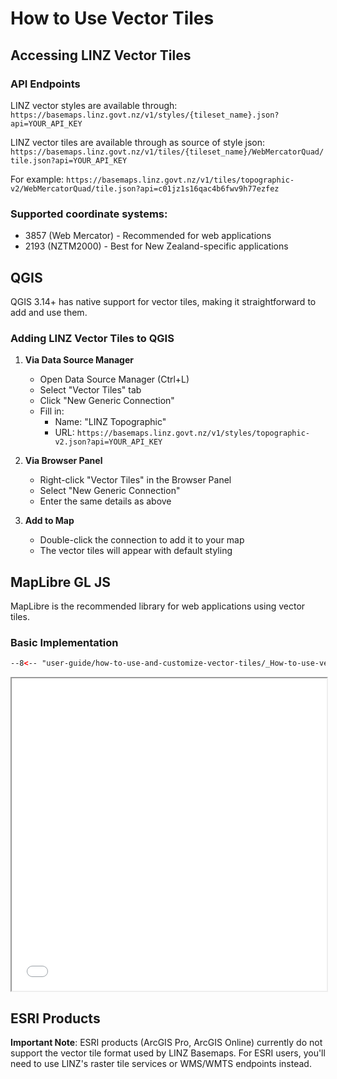 # How to Use Vector Tiles

## Accessing LINZ Vector Tiles

### API Endpoints
LINZ vector styles are available through:
`https://basemaps.linz.govt.nz/v1/styles/{tileset_name}.json?api=YOUR_API_KEY`

LINZ vector tiles are available through as source of style json:
`https://basemaps.linz.govt.nz/v1/tiles/{tileset_name}/WebMercatorQuad/tile.json?api=YOUR_API_KEY`

For example:
`https://basemaps.linz.govt.nz/v1/tiles/topographic-v2/WebMercatorQuad/tile.json?api=c01jz1s16qac4b6fwv9h77ezfez`

### Supported coordinate systems:

- 3857 (Web Mercator) - Recommended for web applications
- 2193 (NZTM2000) - Best for New Zealand-specific applications

## QGIS

QGIS 3.14+ has native support for vector tiles, making it straightforward to add and use them.

### Adding LINZ Vector Tiles to QGIS

1. **Via Data Source Manager**
   - Open Data Source Manager (Ctrl+L)
   - Select "Vector Tiles" tab
   - Click "New Generic Connection"
   - Fill in:
     - Name: "LINZ Topographic"
     - URL: `https://basemaps.linz.govt.nz/v1/styles/topographic-v2.json?api=YOUR_API_KEY`

2. **Via Browser Panel**
   - Right-click "Vector Tiles" in the Browser Panel
   - Select "New Generic Connection"
   - Enter the same details as above

3. **Add to Map**
   - Double-click the connection to add it to your map
   - The vector tiles will appear with default styling

## MapLibre GL JS

MapLibre is the recommended library for web applications using vector tiles.

### Basic Implementation

```html
--8<-- "user-guide/how-to-use-and-customize-vector-tiles/_How-to-use-vector-tiles/index.maplibre.vector.3857.html"
```

<iframe src="index.maplibre.vector.3857.html" height="500px" width="100%" scrolling="no"></iframe>

## ESRI Products

**Important Note**: ESRI products (ArcGIS Pro, ArcGIS Online) currently do not support the vector tile format used by LINZ Basemaps. For ESRI users, you'll need to use LINZ's raster tile services or WMS/WMTS endpoints instead.